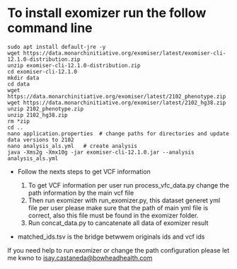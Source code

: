 # To install exomizer run the follow command line 
 ```
sudo apt install default-jre -y
wget https://data.monarchinitiative.org/exomiser/latest/exomiser-cli-12.1.0-distribution.zip
unzip exomiser-cli-12.1.0-distribution.zip
cd exomiser-cli-12.1.0
mkdir data
cd data
wget https://data.monarchinitiative.org/exomiser/latest/2102_phenotype.zip
wget https://data.monarchinitiative.org/exomiser/latest/2102_hg38.zip 
unzip 2102_phenotype.zip
unzip 2102_hg38.zip
rm *zip
cd ..
nano application.properties  # change paths for directories and update data versions to 2102
nano analysis_als.yml   # create analysis
java -Xms2g -Xmx10g -jar exomiser-cli-12.1.0.jar --analysis analysis_als.yml  
```

- Follow the nexts steps to get VCF information 

  1. To get VCF information per user run process_vfc_data.py change the path information by the main vcf file
  2. Then run exomizer with run_exomizer.py, this dataset generet yml file per user please make sure that the path of main yml file is correct, also this file must be found in the exomizer folder.
  3. Run concat_data.py to cancatenate all data of exomizer result

- matched_ids.tsv is the bridge betwwem originals ids and vcf ids

If you need help to run exomizer or change the path configuration please let me kwno to isay.castaneda@bowheadhealth.com

